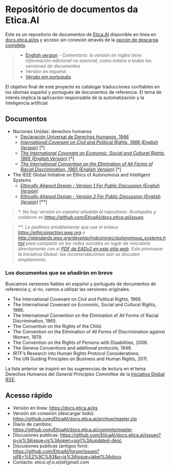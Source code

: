 # Repositório de documentos da Etica.AI
Este es un repositorio de documentos de [Etica.AI](https://etica.ai) disponible
en línea en [docs.etica.ai/es](https://docs.etica.ai/es) y acceso sin conexión através
de la [opción de descarga completa](https://github.com/EticaAI/docs.etica.ai/archive/master.zip).

> - [English version](../en/) - _Comentario: la versión en inglés tiene información adicional no esencial, como enlace a todas las versiones de documentos_
> - Versión en español
> - [Versão em português](../pt/)

El objetivo final de este proyecto es catalogar traducciones confiables en los
idiomas español y portugués de documentos de referencia. El tema de interés
implica la aplicación responsable de la automatización y la inteligencia
artificial.

## Documentos

- Naciones Unidas: derechos humanos
  - [Declaración Universal de Derechos Humanos, 1946](../un-hr/udhr/udhr-spn-declaracion-universal-de-derechos-humanos.pdf)
  - _[International Covenant on Civil and Political Rights, 1966 (English Version)](../un-hr/iccpr/iccpr-en-international-covenant-on-civil-and-political-rights.pdf)_ [*]
  - _[The International Covenant on Economic, Social and Cultural Rights, 1965 (English Version)](../un-hr/icescr/icescr-en-international-covenant-on-economic-social-and-cultural-rights.pdf)_ [*]
  - _[The International Convention on the Elimination of All Forms of Racial Discrimination, 1965 (English Version)](../un-hr/iceafrd/iceafrd-en-international-convention-on-the-elimination-of-all-forms-of-racial-discrimination.pdf)_ [*]
- The IEEE Global Initiative on Ethics of Autonomous and Intelligent Systems
  - _[Ethically Aligned Design - Version 1 For Public Discussion (English Version)](../ieee-gieais/ethically-aligned-design-v1.pdf)_
  - _[Ethically Aligned Design - Version 2 For Public Discussion (English Version)](../ieee-gieais/ethically-aligned-design-v2.pdf)_  [**]

> _*: No hay versión en español añadida al repositorio. Acompañe y colabore en
<https://github.com/EticaAI/docs.etica.ai/issues>_

> _**: Le pedimos amablemente que use el enlace <https://ethicsinaction.ieee.org>
 o <http://standards.ieee.org/develop/indconn/ec/autonomous_systems.html> para
compartir en las redes sociales en lugar de vincularlo directamente con el
[PDF de EADv2 en este sitio web](../ieee-gieais/ethically-aligned-design-v2.pdf).
Esto promueve la Iniciativa Global: las recomendaciones aún se discuten
ampliamente._

### Los documentos que se añadirán en breve
Buscamos versiones fiables en español y portugués de documentos de referencia y,
si no, vamos a utilizar las versiones originales.

- The International Covenant on Civil and Political Rights, 1966.
- The International Covenant on Economic, Social and Cultural Rights, 1966.
- The International Convention on the Elimination of All Forms of Racial Discrimination, 1965.
- The Convention on the Rights of the Child.
- The Convention on the Elimination of All Forms of Discrimination against Women, 1979.
- The Convention on the Rights of Persons with Disabilities, 2006.
- The Geneva Conventions and additional protocols, 1949.
- IRTF’s Research into Human Rights Protocol Considerations.
- The UN Guiding Principles on Business and Human Rights, 2011.

La lista anterior se inspiró en las sugerencias de lectura en el tema Derechos
Humanos del _General Principles Committee_ de la
[Iniciativa Global IEEE](https://ethicsinaction.ieee.org/).

## Acesso rápido

- Versión en línea: <https://docs.etica.ai/es>
- Versión sin conexión (descargar todo): <https://github.com/EticaAI/docs.etica.ai/archive/master.zip>
- Diario de cambios: <https://github.com/EticaAI/docs.etica.ai/commits/master>
- Discusiones publicas: <https://github.com/EticaAI/docs.etica.ai/issues?q=is%3Aissue+is%3Aopen+sort%3Aupdated-desc>
- Discusiones publicas (antiguo foro): <https://github.com/EticaAI/forum/issues?utf8=%E2%9C%93&q=is%3Aissue+label%3Adocs>
- Contacto: _etica.of.a.ai(at)gmail.com_
